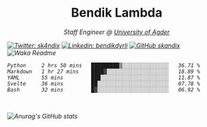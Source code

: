 <h1 align="center"> Bendik Lambda </h1>
<p align="center"><em>Staff Engineer @ <a href="http://www.uia.no">University of Agder</a></p>



[![Twitter: sk4ndix](https://img.shields.io/twitter/follow/sk4ndix?style=social)](https://twitter.com/sk4ndix)
[![Linkedin: bendikdyrli](https://img.shields.io/badge/-bendikdyrli-blue?style=flat-square&logo=Linkedin&logoColor=white&link=https://www.linkedin.com/in/bendikdyrli/)](https://www.linkedin.com/in/bendikdyrli/)
[![GitHub skandix](https://img.shields.io/github/followers/skandix?label=follow&style=social)](https://github.com/skandix)
![Waka Readme](https://github.com/skandix/skandix/workflows/Waka%20Readme/badge.svg)


<!--START_SECTION:waka-->
```text
Python     2 hrs 50 mins   █████████▒░░░░░░░░░░░░░░░   36.71 % 
Markdown   1 hr 27 mins    ████▓░░░░░░░░░░░░░░░░░░░░   18.89 % 
YAML       55 mins         ███░░░░░░░░░░░░░░░░░░░░░░   11.87 % 
Svelte     36 mins         ██░░░░░░░░░░░░░░░░░░░░░░░   07.78 % 
Bash       32 mins         █▓░░░░░░░░░░░░░░░░░░░░░░░   06.92 % 
```
<!--END_SECTION:waka-->

  <br>
  
![Anurag's GitHub stats](https://github-readme-stats.vercel.app/api?username=skandix&show_icons=true&theme=tokyonight)


